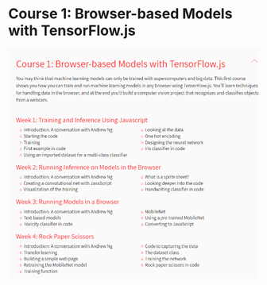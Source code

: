 Course 1: Browser-based Models with TensorFlow.js
===========================================================================

![image](image.png)

